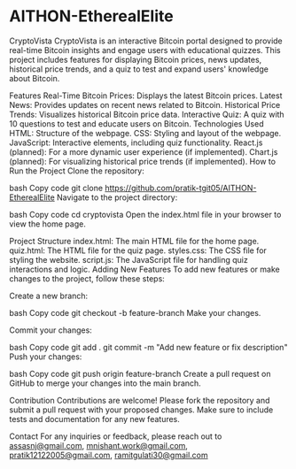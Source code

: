 # AITHON-EtherealElite
CryptoVista
CryptoVista is an interactive Bitcoin portal designed to provide real-time Bitcoin insights and engage users with educational quizzes. This project includes features for displaying Bitcoin prices, news updates, historical price trends, and a quiz to test and expand users' knowledge about Bitcoin.

Features
Real-Time Bitcoin Prices: Displays the latest Bitcoin prices.
Latest News: Provides updates on recent news related to Bitcoin.
Historical Price Trends: Visualizes historical Bitcoin price data.
Interactive Quiz: A quiz with 10 questions to test and educate users on Bitcoin.
Technologies Used
HTML: Structure of the webpage.
CSS: Styling and layout of the webpage.
JavaScript: Interactive elements, including quiz functionality.
React.js (planned): For a more dynamic user experience (if implemented).
Chart.js (planned): For visualizing historical price trends (if implemented).
How to Run the Project
Clone the repository:

bash
Copy code
git clone https://github.com/pratik-tgit05/AITHON-EtherealElite
Navigate to the project directory:

bash
Copy code
cd cryptovista
Open the index.html file in your browser to view the home page.

Project Structure
index.html: The main HTML file for the home page.
quiz.html: The HTML file for the quiz page.
styles.css: The CSS file for styling the website.
script.js: The JavaScript file for handling quiz interactions and logic.
Adding New Features
To add new features or make changes to the project, follow these steps:

Create a new branch:

bash
Copy code
git checkout -b feature-branch
Make your changes.

Commit your changes:

bash
Copy code
git add .
git commit -m "Add new feature or fix description"
Push your changes:

bash
Copy code
git push origin feature-branch
Create a pull request on GitHub to merge your changes into the main branch.

Contribution
Contributions are welcome! Please fork the repository and submit a pull request with your proposed changes. Make sure to include tests and documentation for any new features.


Contact
For any inquiries or feedback, please reach out to assasnj@gmail.com, mnishant.work@gmail.com, pratik12122005@gmail.com, ramitgulati30@gmail.com
